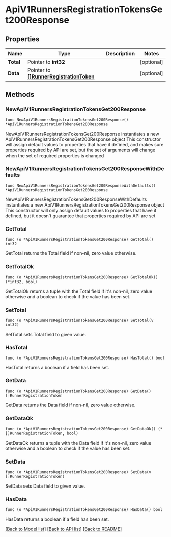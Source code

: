 # ApiV1RunnersRegistrationTokensGet200Response

## Properties

Name | Type | Description | Notes
------------ | ------------- | ------------- | -------------
**Total** | Pointer to **int32** |  | [optional] 
**Data** | Pointer to [**[]RunnerRegistrationToken**](RunnerRegistrationToken.md) |  | [optional] 

## Methods

### NewApiV1RunnersRegistrationTokensGet200Response

`func NewApiV1RunnersRegistrationTokensGet200Response() *ApiV1RunnersRegistrationTokensGet200Response`

NewApiV1RunnersRegistrationTokensGet200Response instantiates a new ApiV1RunnersRegistrationTokensGet200Response object
This constructor will assign default values to properties that have it defined,
and makes sure properties required by API are set, but the set of arguments
will change when the set of required properties is changed

### NewApiV1RunnersRegistrationTokensGet200ResponseWithDefaults

`func NewApiV1RunnersRegistrationTokensGet200ResponseWithDefaults() *ApiV1RunnersRegistrationTokensGet200Response`

NewApiV1RunnersRegistrationTokensGet200ResponseWithDefaults instantiates a new ApiV1RunnersRegistrationTokensGet200Response object
This constructor will only assign default values to properties that have it defined,
but it doesn't guarantee that properties required by API are set

### GetTotal

`func (o *ApiV1RunnersRegistrationTokensGet200Response) GetTotal() int32`

GetTotal returns the Total field if non-nil, zero value otherwise.

### GetTotalOk

`func (o *ApiV1RunnersRegistrationTokensGet200Response) GetTotalOk() (*int32, bool)`

GetTotalOk returns a tuple with the Total field if it's non-nil, zero value otherwise
and a boolean to check if the value has been set.

### SetTotal

`func (o *ApiV1RunnersRegistrationTokensGet200Response) SetTotal(v int32)`

SetTotal sets Total field to given value.

### HasTotal

`func (o *ApiV1RunnersRegistrationTokensGet200Response) HasTotal() bool`

HasTotal returns a boolean if a field has been set.

### GetData

`func (o *ApiV1RunnersRegistrationTokensGet200Response) GetData() []RunnerRegistrationToken`

GetData returns the Data field if non-nil, zero value otherwise.

### GetDataOk

`func (o *ApiV1RunnersRegistrationTokensGet200Response) GetDataOk() (*[]RunnerRegistrationToken, bool)`

GetDataOk returns a tuple with the Data field if it's non-nil, zero value otherwise
and a boolean to check if the value has been set.

### SetData

`func (o *ApiV1RunnersRegistrationTokensGet200Response) SetData(v []RunnerRegistrationToken)`

SetData sets Data field to given value.

### HasData

`func (o *ApiV1RunnersRegistrationTokensGet200Response) HasData() bool`

HasData returns a boolean if a field has been set.


[[Back to Model list]](../README.md#documentation-for-models) [[Back to API list]](../README.md#documentation-for-api-endpoints) [[Back to README]](../README.md)


